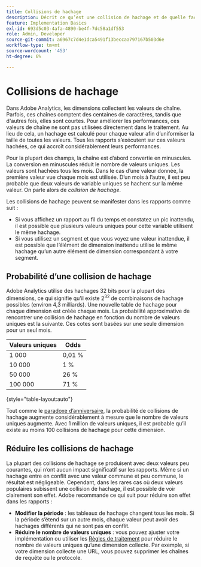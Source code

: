 ```yaml
---
title: Collisions de hachage
description: Décrit ce qu’est une collision de hachage et de quelle façon elle se manifeste.
feature: Implementation Basics
exl-id: 693d5c03-4afa-4890-be4f-7dc58a1df553
role: Admin, Developer
source-git-commit: a6967c7d4e1dca5491f13beccaa797167b503d6e
workflow-type: tm+mt
source-wordcount: '453'
ht-degree: 6%

---
```


# Collisions de hachage

Dans Adobe Analytics, les dimensions collectent les valeurs de chaîne. Parfois, ces chaînes comptent des centaines de caractères, tandis que d&#39;autres fois, elles sont courtes. Pour améliorer les performances, ces valeurs de chaîne ne sont pas utilisées directement dans le traitement. Au lieu de cela, un hachage est calculé pour chaque valeur afin d’uniformiser la taille de toutes les valeurs. Tous les rapports s’exécutent sur ces valeurs hachées, ce qui accroît considérablement leurs performances.

Pour la plupart des champs, la chaîne est d’abord convertie en minuscules. La conversion en minuscules réduit le nombre de valeurs uniques. Les valeurs sont hachées tous les mois. Dans le cas d’une valeur donnée, la première valeur vue chaque mois est utilisée. D’un mois à l’autre, il est peu probable que deux valeurs de variable uniques se hachent sur la même valeur. On parle alors de *collision de hachage*.

Les collisions de hachage peuvent se manifester dans les rapports comme suit :

* Si vous affichez un rapport au fil du temps et constatez un pic inattendu, il est possible que plusieurs valeurs uniques pour cette variable utilisent le même hachage.
* Si vous utilisez un segment et que vous voyez une valeur inattendue, il est possible que l’élément de dimension inattendu utilise le même hachage qu’un autre élément de dimension correspondant à votre segment.

## Probabilité d’une collision de hachage

Adobe Analytics utilise des hachages 32 bits pour la plupart des dimensions, ce qui signifie qu’il existe 2<sup>32 </sup> de combinaisons de hachage possibles (environ 4,3 milliards). Une nouvelle table de hachage pour chaque dimension est créée chaque mois. La probabilité approximative de rencontrer une collision de hachage en fonction du nombre de valeurs uniques est la suivante. Ces cotes sont basées sur une seule dimension pour un seul mois.

| Valeurs uniques | Odds |
| --- | --- |
| 1 000 | 0,01 % |
| 10 000 | 1 % |
| 50 000 | 26 % |
| 100 000 | 71 % |

{style="table-layout:auto"}

Tout comme le [paradoxe d’anniversaire](https://en.wikipedia.org/wiki/Birthday_problem), la probabilité de collisions de hachage augmente considérablement à mesure que le nombre de valeurs uniques augmente. Avec 1 million de valeurs uniques, il est probable qu’il existe au moins 100 collisions de hachage pour cette dimension.

## Réduire les collisions de hachage

La plupart des collisions de hachage se produisent avec deux valeurs peu courantes, qui n’ont aucun impact significatif sur les rapports. Même si un hachage entre en conflit avec une valeur commune et peu commune, le résultat est négligeable. Cependant, dans les rares cas où deux valeurs populaires subissent une collision de hachage, il est possible de voir clairement son effet. Adobe recommande ce qui suit pour réduire son effet dans les rapports :

* **Modifier la période** : les tableaux de hachage changent tous les mois. Si la période s’étend sur un autre mois, chaque valeur peut avoir des hachages différents qui ne sont pas en conflit.
* **Réduire le nombre de valeurs uniques** : vous pouvez ajuster votre implémentation ou utiliser les [Règles de traitement](/help/admin/tools/manage-rs/edit-settings/general/processing-rules/pr-overview.md) pour réduire le nombre de valeurs uniques qu’une dimension collecte. Par exemple, si votre dimension collecte une URL, vous pouvez supprimer les chaînes de requête ou le protocole.

<!-- https://wiki.corp.adobe.com/pages/viewpage.action?spaceKey=OmniArch&title=Uniques -->

